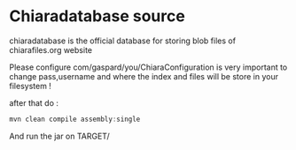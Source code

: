 # Chiaradatabase source 
chiaradatabase is the official database for storing blob files of chiarafiles.org website

Please configure com/gaspard/you/ChiaraConfiguration  is very important to change pass,username and where the index and files will be store in your filesystem !

after that do : 
```java
mvn clean compile assembly:single

```
And run the jar on TARGET/


